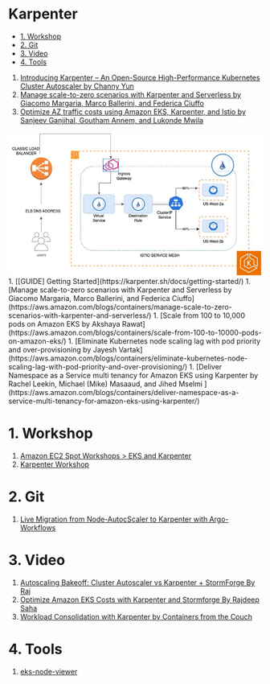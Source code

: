<h1>Karpenter</h1>

<!-- TOC -->

- [1. Workshop](#1-workshop)
- [2. Git](#2-git)
- [3. Video](#3-video)
- [4. Tools](#4-tools)

<!-- /TOC -->

1. [Introducing Karpenter – An Open-Source High-Performance Kubernetes Cluster Autoscaler by Channy Yun](https://aws.amazon.com/blogs/aws/introducing-karpenter-an-open-source-high-performance-kubernetes-cluster-autoscaler/)
1. [Manage scale-to-zero scenarios with Karpenter and Serverless by Giacomo Margaria, Marco Ballerini, and Federica Ciuffo](https://aws.amazon.com/blogs/containers/manage-scale-to-zero-scenarios-with-karpenter-and-serverless/)
1. [Optimize AZ traffic costs using Amazon EKS, Karpenter, and Istio by Sanjeev Ganjihal, Goutham Annem, and Lukonde Mwila ](https://aws.amazon.com/blogs/containers/optimize-az-traffic-costs-using-amazon-eks-karpenter-and-istio/)
  <img src="./images/Istio-EKS-Karpenter-architecture.png" title="Istio-EKS-Karpenter-architecture.png" width="900"/>
1. [[GUIDE] Getting Started](https://karpenter.sh/docs/getting-started/)
1. [Manage scale-to-zero scenarios with Karpenter and Serverless by Giacomo Margaria, Marco Ballerini, and Federica Ciuffo](https://aws.amazon.com/blogs/containers/manage-scale-to-zero-scenarios-with-karpenter-and-serverless/)
1. [Scale from 100 to 10,000 pods on Amazon EKS by Akshaya Rawat](https://aws.amazon.com/blogs/containers/scale-from-100-to-10000-pods-on-amazon-eks/)
1. [Eliminate Kubernetes node scaling lag with pod priority and over-provisioning by Jayesh Vartak](https://aws.amazon.com/blogs/containers/eliminate-kubernetes-node-scaling-lag-with-pod-priority-and-over-provisioning/)
1. [Deliver Namespace as a Service multi tenancy for Amazon EKS using Karpenter by Rachel Leekin, Michael (Mike) Masaaud, and Jihed Mselmi ](https://aws.amazon.com/blogs/containers/deliver-namespace-as-a-service-multi-tenancy-for-amazon-eks-using-karpenter/)

# 1. Workshop

1. [Amazon EC2 Spot Workshops > EKS and Karpenter](https://ec2spotworkshops.com/karpenter.html)
1. [Karpenter Workshop](https://catalog.workshops.aws/karpenter/en-US)

# 2. Git

1. [Live Migration from Node-AutocScaler to Karpenter with Argo-Workflows](https://github.com/gitops-bridge-dev/kubecon-2024-eu-argocon)

# 3. Video

1. [Autoscaling Bakeoff: Cluster Autoscaler vs Karpenter + StormForge By Raj](https://www.youtube.com/watch?v=RbOg0aZyQTw)
1. [Optimize Amazon EKS Costs with Karpenter and Stormforge By Rajdeep Saha](https://www.youtube.com/watch?v=1pC2oMNOPxY)
1. [Workload Consolidation with Karpenter by Containers from the Couch](https://www.youtube.com/watch?v=BnksdJ3oOEs)

# 4. Tools

1. [eks-node-viewer](https://github.com/awslabs/eks-node-viewer)